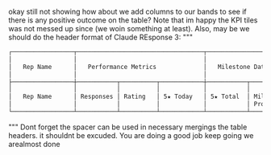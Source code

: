 okay still not showing how about we add columns to our bands to see if there is any positive outcome on the table?
Note that im happy the KPI tiles was not messed up since (we woin something at least). Also, may be we should do the header format of Claude REsponse 3:
"""
```markdown
┌─────────────────┬───────────────────────────────────┬───────────────────────────┬───────────────────────┐
│                 │                                   │                           │                       │
│   Rep Name      │   Performance Metrics             │   Milestone Data          │   Rewards & Feedback  │
│                 │                                   │                           │                       │
├─────────────────┼───────────┬──────────┬────────────┼───────────┬───────────────┼───────────┬───────────┤
│                 │           │          │            │           │               │           │           │
│   Rep Name      │ Responses │ Rating   │ 5★ Today   │ 5★ Total  │ Milestone     │ Reward    │ Negatives │
│                 │           │          │            │           │ Progress      │ Due       │           │
└─────────────────┴───────────┴──────────┴────────────┴───────────┴───────────────┴───────────┴───────────┘
```
"""
Dont forget the spacer can be used in necessary mergings the table headers. it shouldnt be excuded. You are doing a good job keep going we arealmost done